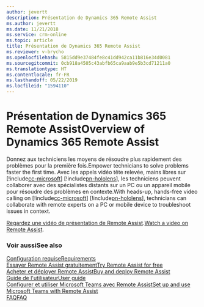 ```yaml
---
author: jevertt
description: Présentation de Dynamics 365 Remote Assist
ms.author: jevertt
ms.date: 11/21/2018
ms.service: crm-online
ms.topic: article
title: Présentation de Dynamics 365 Remote Assist
ms.reviewer: v-brycho
ms.openlocfilehash: 5815dd9e37484fe8c41dd942ca11b816e34d0081
ms.sourcegitcommit: 0cb918a4505c43abfb65ca9aab9e5b3cd71211a0
ms.translationtype: HT
ms.contentlocale: fr-FR
ms.lasthandoff: 05/22/2019
ms.locfileid: "1594110"
---
```

# <a name="overview-of-dynamics-365-remote-assist"></a><span data-ttu-id="63512-103">Présentation de Dynamics 365 Remote Assist</span><span class="sxs-lookup"><span data-stu-id="63512-103">Overview of Dynamics 365 Remote Assist</span></span>

<span data-ttu-id="63512-104">Donnez aux techniciens les moyens de résoudre plus rapidement des problèmes pour la première fois.</span><span class="sxs-lookup"><span data-stu-id="63512-104">Empower technicians to solve problems faster the first time.</span></span> <span data-ttu-id="63512-105">Avec les appels vidéo tête relevée, mains libres sur [!include[cc-microsoft](../includes/cc-microsoft.md)] [!include[pn-hololens](../includes/pn-hololens.md)], les techniciens peuvent collaborer avec des spécialistes distants sur un PC ou un appareil mobile pour résoudre des problèmes en contexte.</span><span class="sxs-lookup"><span data-stu-id="63512-105">With heads-up, hands-free video calling on [!include[cc-microsoft](../includes/cc-microsoft.md)] [!include[pn-hololens](../includes/pn-hololens.md)], technicians can collaborate with remote experts on a PC or mobile device to troubleshoot issues in context.</span></span> 

<span data-ttu-id="63512-106">[Regardez une vidéo de présentation de Remote Assist](https://www.youtube.com/watch?v=V732PXZHLiU).</span><span class="sxs-lookup"><span data-stu-id="63512-106">[Watch a video on Remote Assist](https://www.youtube.com/watch?v=V732PXZHLiU).</span></span>

### <a name="see-also"></a><span data-ttu-id="63512-107">Voir aussi</span><span class="sxs-lookup"><span data-stu-id="63512-107">See also</span></span>
[<span data-ttu-id="63512-108">Configuration requise</span><span class="sxs-lookup"><span data-stu-id="63512-108">Requirements</span></span>](requirements.md)<br/>
[<span data-ttu-id="63512-109">Essayer Remote Assist gratuitement</span><span class="sxs-lookup"><span data-stu-id="63512-109">Try Remote Assist for free</span></span>](try-remote-assist-free.md)<br/>
[<span data-ttu-id="63512-110">Acheter et déployer Remote Assist</span><span class="sxs-lookup"><span data-stu-id="63512-110">Buy and deploy Remote Assist</span></span>](buy-and-deploy-remote-assist.md)<br>
[<span data-ttu-id="63512-111">Guide de l'utilisateur</span><span class="sxs-lookup"><span data-stu-id="63512-111">User guide</span></span>](user-guide.md)<br/>
[<span data-ttu-id="63512-112">Configurer et utiliser Microsoft Teams avec Remote Assist</span><span class="sxs-lookup"><span data-stu-id="63512-112">Set up and use Microsoft Teams with Remote Assist</span></span>](use-microsoft-teams-with-remote-assist.md)<br/>
[<span data-ttu-id="63512-113">FAQ</span><span class="sxs-lookup"><span data-stu-id="63512-113">FAQ</span></span>](faq.md)<br/>
